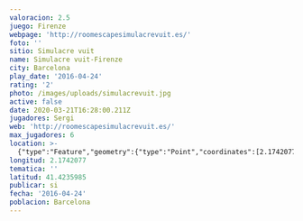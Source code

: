 ```yaml
---
valoracion: 2.5
juego: Firenze
webpage: 'http://roomescapesimulacrevuit.es/'
foto: ''
sitio: Simulacre vuit
name: Simulacre vuit-Firenze
city: Barcelona
play_date: '2016-04-24'
rating: '2'
photo: /images/uploads/simulacrevuit.jpg
active: false
date: 2020-03-21T16:28:00.211Z
jugadores: Sergi
web: 'http://roomescapesimulacrevuit.es/'
max_jugadores: 6
location: >-
  {"type":"Feature","geometry":{"type":"Point","coordinates":[2.1742077,41.4235985]}}
longitud: 2.1742077
tematica: ''
latitud: 41.4235985
publicar: si
fecha: '2016-04-24'
poblacion: Barcelona
---
```

